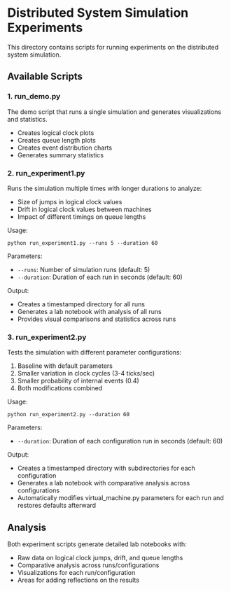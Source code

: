 # Distributed System Simulation Experiments

This directory contains scripts for running experiments on the distributed system simulation.

## Available Scripts

### 1. run_demo.py
The demo script that runs a single simulation and generates visualizations and statistics.
- Creates logical clock plots
- Creates queue length plots
- Creates event distribution charts
- Generates summary statistics

### 2. run_experiment1.py
Runs the simulation multiple times with longer durations to analyze:
- Size of jumps in logical clock values
- Drift in logical clock values between machines
- Impact of different timings on queue lengths

Usage:
```
python run_experiment1.py --runs 5 --duration 60
```

Parameters:
- `--runs`: Number of simulation runs (default: 5)
- `--duration`: Duration of each run in seconds (default: 60)

Output:
- Creates a timestamped directory for all runs
- Generates a lab notebook with analysis of all runs
- Provides visual comparisons and statistics across runs

### 3. run_experiment2.py
Tests the simulation with different parameter configurations:
1. Baseline with default parameters
2. Smaller variation in clock cycles (3-4 ticks/sec)
3. Smaller probability of internal events (0.4)
4. Both modifications combined

Usage:
```
python run_experiment2.py --duration 60
```

Parameters:
- `--duration`: Duration of each configuration run in seconds (default: 60)

Output:
- Creates a timestamped directory with subdirectories for each configuration
- Generates a lab notebook with comparative analysis across configurations
- Automatically modifies virtual_machine.py parameters for each run and restores defaults afterward

## Analysis

Both experiment scripts generate detailed lab notebooks with:
- Raw data on logical clock jumps, drift, and queue lengths
- Comparative analysis across runs/configurations
- Visualizations for each run/configuration
- Areas for adding reflections on the results
